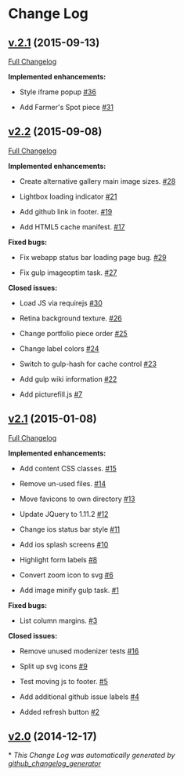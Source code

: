 # Change Log

## [v.2.1](https://github.com/patrickcate/portfolio/tree/v.2.1) (2015-09-13)

[Full Changelog](https://github.com/patrickcate/portfolio/compare/v2.2...v.2.1)

**Implemented enhancements:**

- Style iframe popup [\#36](https://github.com/patrickcate/portfolio/issues/36)

- Add Farmer's Spot piece [\#31](https://github.com/patrickcate/portfolio/issues/31)

## [v2.2](https://github.com/patrickcate/portfolio/tree/v2.2) (2015-09-08)

[Full Changelog](https://github.com/patrickcate/portfolio/compare/v2.1...v2.2)

**Implemented enhancements:**

- Create alternative gallery main image sizes. [\#28](https://github.com/patrickcate/portfolio/issues/28)

- Lightbox loading indicator [\#21](https://github.com/patrickcate/portfolio/issues/21)

- Add github link in footer. [\#19](https://github.com/patrickcate/portfolio/issues/19)

- Add HTML5 cache manifest. [\#17](https://github.com/patrickcate/portfolio/issues/17)

**Fixed bugs:**

- Fix webapp status bar loading page bug. [\#29](https://github.com/patrickcate/portfolio/issues/29)

- Fix gulp imageoptim task. [\#27](https://github.com/patrickcate/portfolio/issues/27)

**Closed issues:**

- Load JS via requirejs [\#30](https://github.com/patrickcate/portfolio/issues/30)

- Retina background texture. [\#26](https://github.com/patrickcate/portfolio/issues/26)

- Change portfolio piece order [\#25](https://github.com/patrickcate/portfolio/issues/25)

- Change label colors [\#24](https://github.com/patrickcate/portfolio/issues/24)

- Switch to gulp-hash for cache control [\#23](https://github.com/patrickcate/portfolio/issues/23)

- Add gulp wiki information [\#22](https://github.com/patrickcate/portfolio/issues/22)

- Add picturefill.js [\#7](https://github.com/patrickcate/portfolio/issues/7)

## [v2.1](https://github.com/patrickcate/portfolio/tree/v2.1) (2015-01-08)

[Full Changelog](https://github.com/patrickcate/portfolio/compare/v2.0...v2.1)

**Implemented enhancements:**

- Add content CSS classes. [\#15](https://github.com/patrickcate/portfolio/issues/15)

- Remove un-used files. [\#14](https://github.com/patrickcate/portfolio/issues/14)

- Move favicons to own directory [\#13](https://github.com/patrickcate/portfolio/issues/13)

- Update JQuery to 1.11.2 [\#12](https://github.com/patrickcate/portfolio/issues/12)

- Change ios status bar style [\#11](https://github.com/patrickcate/portfolio/issues/11)

- Add ios splash screens [\#10](https://github.com/patrickcate/portfolio/issues/10)

- Highlight form labels [\#8](https://github.com/patrickcate/portfolio/issues/8)

- Convert zoom icon to svg [\#6](https://github.com/patrickcate/portfolio/issues/6)

- Add image minify gulp task. [\#1](https://github.com/patrickcate/portfolio/issues/1)

**Fixed bugs:**

- List column margins. [\#3](https://github.com/patrickcate/portfolio/issues/3)

**Closed issues:**

- Remove unused modenizer tests [\#16](https://github.com/patrickcate/portfolio/issues/16)

- Split up svg icons [\#9](https://github.com/patrickcate/portfolio/issues/9)

- Test moving js to footer. [\#5](https://github.com/patrickcate/portfolio/issues/5)

- Add additional github issue labels [\#4](https://github.com/patrickcate/portfolio/issues/4)

- Added refresh button [\#2](https://github.com/patrickcate/portfolio/issues/2)

## [v2.0](https://github.com/patrickcate/portfolio/tree/v2.0) (2014-12-17)



\* *This Change Log was automatically generated by [github_changelog_generator](https://github.com/skywinder/Github-Changelog-Generator)*